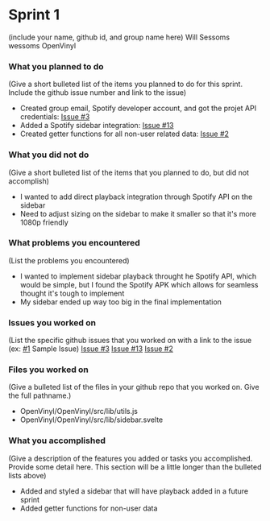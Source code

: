 # Sprint 1

(include your name, github id, and group name here)
Will Sessoms
wessoms
OpenVinyl

### What you planned to do
(Give a short bulleted list of the items you planned to do for this sprint. Include the github issue number and link to the issue)
* Created group email, Spotify developer account, and got the projet API credentials: [Issue #3](https://github.com/utk-cs340-fall24/OpenVinyl/issues/3)
* Added a Spotify sidebar integration: [Issue #13](https://github.com/utk-cs340-fall24/OpenVinyl/issues/13)
* Created getter functions for all non-user related data: [Issue #2](https://github.com/utk-cs340-fall24/OpenVinyl/issues/2)

### What you did not do
(Give a short bulleted list of the items that you planned to do, but did not accomplish)
* I wanted to add direct playback integration through Spotify API on the sidebar
* Need to adjust sizing on the sidebar to make it smaller so that it's more 1080p friendly

### What problems you encountered
(List the problems you encountered)
* I wanted to implement sidebar playback throught he Spotify API, which would be simple, but I found the Spotify APK which allows for seamless thought it's tough to implement
* My sidebar ended up way too big in the final implementation


### Issues you worked on
(List the specific github issues that you worked on with a link to the issue (ex: [#1](https://github.com/utk-cs340-fall22/ClassInfo/issues/1) Sample Issue)
[Issue #3](https://github.com/utk-cs340-fall24/OpenVinyl/issues/3)
[Issue #13](https://github.com/utk-cs340-fall24/OpenVinyl/issues/13)
[Issue #2](https://github.com/utk-cs340-fall24/OpenVinyl/issues/2)

### Files you worked on
(Give a bulleted list of the files in your github repo that you worked on. Give the full pathname.)
* OpenVinyl/OpenVinyl/src/lib/utils.js
* OpenVinyl/OpenVinyl/src/lib/sidebar.svelte

### What you accomplished
(Give a description of the features you added or tasks you accomplished. Provide some detail here. This section will be a little longer than the bulleted lists above) 
* Added and styled a sidebar that will have playback added in a future sprint
* Added getter functions for non-user data